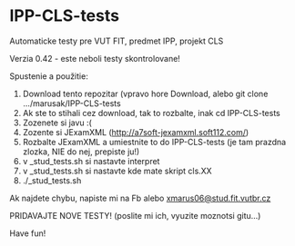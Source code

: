 # IPP-CLS-tests

Automaticke testy pre VUT FIT, predmet IPP, projekt CLS

Verzia 0.42 - este neboli testy skontrolovane!

Spustenie a použitie:

1. Download tento repozitar (vpravo hore Download, alebo git clone .../marusak/IPP-CLS-tests
2. Ak ste to stihali cez download, tak to rozbalte, inak cd IPP-CLS-tests
3. Zozenete si javu :(
4. Zozente si JExamXML (http://a7soft-jexamxml.soft112.com/)
5. Rozbalte JExamXML a umiestnite to do IPP-CLS-tests (je tam prazdna zlozka, NIE do nej, prepiste ju!)
6. v _stud_tests.sh si nastavte interpret
7. v _stud_tests.sh si nastavte kde mate skript cls.XX
8. ./_stud_tests.sh


Ak najdete chybu, napiste mi na Fb alebo xmarus06@stud.fit.vutbr.cz

PRIDAVAJTE NOVE TESTY! (poslite mi ich, vyuzite moznotsi gitu...)

Have fun!
